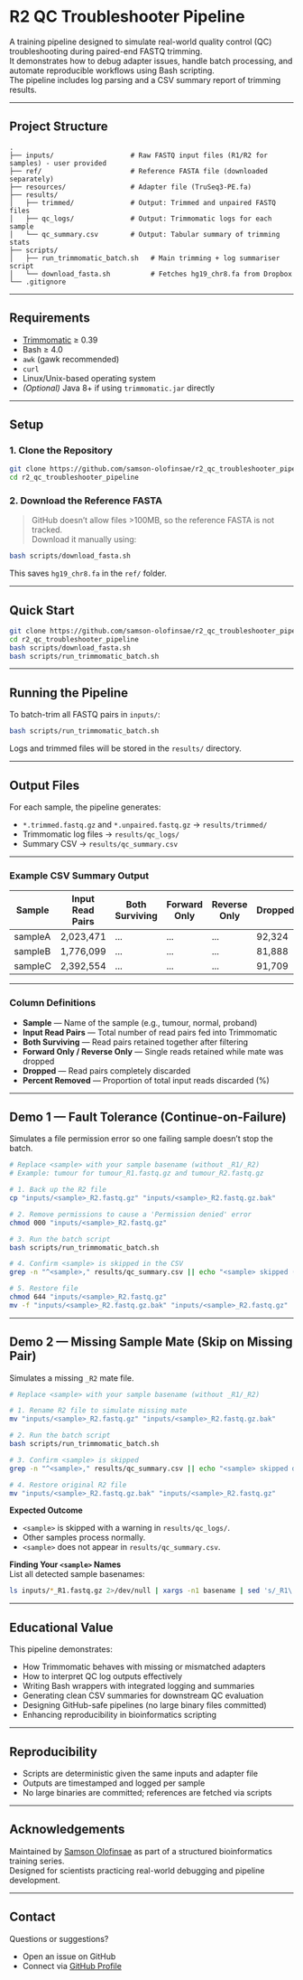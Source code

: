 # R2 QC Troubleshooter Pipeline

A training pipeline designed to simulate real-world quality control (QC) troubleshooting during paired-end FASTQ trimming.  
It demonstrates how to debug adapter issues, handle batch processing, and automate reproducible workflows using Bash scripting.  
The pipeline includes log parsing and a CSV summary report of trimming results.

---

## Project Structure

```
.
├── inputs/                   # Raw FASTQ input files (R1/R2 for samples) - user provided
├── ref/                      # Reference FASTA file (downloaded separately)
├── resources/                # Adapter file (TruSeq3-PE.fa)
├── results/
│   ├── trimmed/              # Output: Trimmed and unpaired FASTQ files
│   ├── qc_logs/              # Output: Trimmomatic logs for each sample
│   └── qc_summary.csv        # Output: Tabular summary of trimming stats
├── scripts/
│   ├── run_trimmomatic_batch.sh   # Main trimming + log summariser script
│   └── download_fasta.sh          # Fetches hg19_chr8.fa from Dropbox
└── .gitignore
```

---

## Requirements

- [Trimmomatic](http://www.usadellab.org/cms/?page=trimmomatic) ≥ 0.39  
- Bash ≥ 4.0  
- `awk` (gawk recommended)  
- `curl`  
- Linux/Unix-based operating system  
- *(Optional)* Java 8+ if using `trimmomatic.jar` directly  

---

## Setup

### 1. Clone the Repository

```bash
git clone https://github.com/samson-olofinsae/r2_qc_troubleshooter_pipeline.git
cd r2_qc_troubleshooter_pipeline
```

### 2. Download the Reference FASTA

> GitHub doesn’t allow files >100MB, so the reference FASTA is not tracked.  
> Download it manually using:

```bash
bash scripts/download_fasta.sh
```

This saves `hg19_chr8.fa` in the `ref/` folder.

---

## Quick Start

```bash
git clone https://github.com/samson-olofinsae/r2_qc_troubleshooter_pipeline.git
cd r2_qc_troubleshooter_pipeline
bash scripts/download_fasta.sh
bash scripts/run_trimmomatic_batch.sh
```

---

## Running the Pipeline

To batch-trim all FASTQ pairs in `inputs/`:

```bash
bash scripts/run_trimmomatic_batch.sh
```

Logs and trimmed files will be stored in the `results/` directory.

---

## Output Files

For each sample, the pipeline generates:

- `*.trimmed.fastq.gz` and `*.unpaired.fastq.gz` → `results/trimmed/`
- Trimmomatic log files → `results/qc_logs/`
- Summary CSV → `results/qc_summary.csv`

---

### Example CSV Summary Output

| Sample  | Input Read Pairs | Both Surviving | Forward Only | Reverse Only | Dropped | Percent Removed |
|---------|------------------|----------------|--------------|--------------|---------|-----------------|
| sampleA | 2,023,471        | ...            | ...          | ...          | 92,324  | 4.56            |
| sampleB | 1,776,099        | ...            | ...          | ...          | 81,888  | 4.61            |
| sampleC | 2,392,554        | ...            | ...          | ...          | 91,709  | 3.83            |

---

### Column Definitions

- **Sample** — Name of the sample (e.g., tumour, normal, proband)  
- **Input Read Pairs** — Total number of read pairs fed into Trimmomatic  
- **Both Surviving** — Read pairs retained together after filtering  
- **Forward Only / Reverse Only** — Single reads retained while mate was dropped  
- **Dropped** — Read pairs completely discarded  
- **Percent Removed** — Proportion of total input reads discarded (%)  

---

## Demo 1 — Fault Tolerance (Continue-on-Failure)

Simulates a file permission error so one failing sample doesn’t stop the batch.

```bash
# Replace <sample> with your sample basename (without _R1/_R2)
# Example: tumour for tumour_R1.fastq.gz and tumour_R2.fastq.gz

# 1. Back up the R2 file
cp "inputs/<sample>_R2.fastq.gz" "inputs/<sample>_R2.fastq.gz.bak"

# 2. Remove permissions to cause a 'Permission denied' error
chmod 000 "inputs/<sample>_R2.fastq.gz"

# 3. Run the batch script
bash scripts/run_trimmomatic_batch.sh

# 4. Confirm <sample> is skipped in the CSV
grep -n "^<sample>," results/qc_summary.csv || echo "<sample> skipped (as expected)"

# 5. Restore file
chmod 644 "inputs/<sample>_R2.fastq.gz"
mv -f "inputs/<sample>_R2.fastq.gz.bak" "inputs/<sample>_R2.fastq.gz"
```

---

## Demo 2 — Missing Sample Mate (Skip on Missing Pair)

Simulates a missing `_R2` mate file.

```bash
# Replace <sample> with your sample basename (without _R1/_R2)

# 1. Rename R2 file to simulate missing mate
mv "inputs/<sample>_R2.fastq.gz" "inputs/<sample>_R2.fastq.gz.bak"

# 2. Run the batch script
bash scripts/run_trimmomatic_batch.sh

# 3. Confirm <sample> is skipped
grep -n "^<sample>," results/qc_summary.csv || echo "<sample> skipped due to missing R2 (as expected)"

# 4. Restore original R2 file
mv "inputs/<sample>_R2.fastq.gz.bak" "inputs/<sample>_R2.fastq.gz"
```

**Expected Outcome**  
- `<sample>` is skipped with a warning in `results/qc_logs/`.  
- Other samples process normally.  
- `<sample>` does not appear in `results/qc_summary.csv`.  

**Finding Your `<sample>` Names**  
List all detected sample basenames:  
```bash
ls inputs/*_R1.fastq.gz 2>/dev/null | xargs -n1 basename | sed 's/_R1\.fastq\.gz$//'
```

---

## Educational Value

This pipeline demonstrates:

- How Trimmomatic behaves with missing or mismatched adapters  
- How to interpret QC log outputs effectively  
- Writing Bash wrappers with integrated logging and summaries  
- Generating clean CSV summaries for downstream QC evaluation  
- Designing GitHub-safe pipelines (no large binary files committed)  
- Enhancing reproducibility in bioinformatics scripting  

---

## Reproducibility

- Scripts are deterministic given the same inputs and adapter file  
- Outputs are timestamped and logged per sample  
- No large binaries are committed; references are fetched via scripts  

---

## Acknowledgements

Maintained by [Samson Olofinsae](https://github.com/samson-olofinsae) as part of a structured bioinformatics training series.  
Designed for scientists practicing real-world debugging and pipeline development.

---

## Contact

Questions or suggestions?  
- Open an issue on GitHub  
- Connect via [GitHub Profile](https://github.com/samson-olofinsae)  
